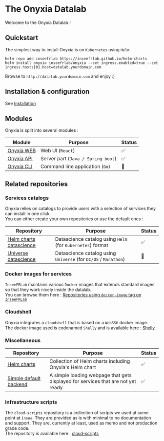 # The Onyxia Datalab

Welcome to the Onyxia Datalab !  

## Quickstart

The simplest way to install Onyxia is on `Kubernetes` using `Helm`.

```
helm repo add inseefrlab https://inseefrlab.github.io/helm-charts
helm install onyxia inseefrlab/onyxia --set ingress.enabled=true --set ingress.hosts[0].host=datalab.yourdomain.com
```  

Browse to `http://datalab.yourdomain.com` and enjoy :)  

## Installation & configuration

See [Installation](INSTALL.md)  

## Modules

Onyxia is split into several modules :

| Module                                                 | Purpose                            | Status                 |
| ------------------------------------------------------ | ---------------------------------- | ---------------------- |
| [Onyxia WEB](https://github.com/inseefrlab/onyxia-web)   | Web UI (`React`)                   | :white_check_mark:     |
| [Onyxia API](https://github.com/inseefrlab/onyxia-api) | Server part (`Java / Spring-boot`) | :white_check_mark:     |
| [Onyxia CLI](https://github.com/inseefrlab/onyxia-cli) | Command line application (`Go`)    | :large_orange_diamond: |

## Related repositories

### Services catalogs

Onyxia relies on catalogs to provide users with a selection of services they can install in one click.  
You can either create your own repositories or use the default ones :

| Repository                                                                       | Purpose                                                         | Status                 |
| -------------------------------------------------------------------------------- | --------------------------------------------------------------- | ---------------------- |
| [Helm charts datascience](https://github.com/inseefrlab/helm-charts-datascience) | Datascience catalog using `Helm` (for `Kubernetes`) format      | :white_check_mark:     |
| [Universe datascience](https://github.com/inseefrlab/universe-datascience)       | Datascience catalog using `Universe` (for `DC/OS` / `Marathon`) | :large_orange_diamond: |

### Docker images for services

`InseeFRLab` maintains various `Docker` images that extends standard images so that they work nicely inside the datalab.  
You can browse them here : [Repositories using `docker-image` tag on `InseeFRLab`](https://github.com/search?q=topic%3Adocker-image+org%3AInseeFrLab+fork%3Atrue)

### Cloudshell

Onyxia integrates a `cloudshell` that is based on a `WebSSH` docker image.  
The docker image used is codenamed `Shelly` and is available here : [Shelly](https://github.com/inseefrlab/shelly)

### Miscellaneous

| Repository                                                                     | Purpose                                                                          | Status             |
| ------------------------------------------------------------------------------ | -------------------------------------------------------------------------------- | ------------------ |
| [Helm charts](https://github.com/inseefrlab/helm-charts)                       | Collection of Helm charts including Onyxia's Helm chart                          | :white_check_mark: |
| [Simple default backend](https://github.com/InseeFrLab/simple-default-backend) | A simple loading webpage that gets displayed for services that are not yet ready | :white_check_mark: |

### Infrastructure scripts

The `cloud-scripts` repository is a collection of scripts we used at some point at `Insee`. They are provided as is with minimal to no documentation and support. They are, currently at least, used as memo and not production grade code.  
The repository is available here : [cloud-scripts](https://github.com/inseefrlab/cloud-scripts)
